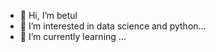 - 👋 Hi, I’m betul 
- 👀 I’m interested in data science and python...
- 🌱 I’m currently learning ...



<!---
betulnyaman/betulnyaman is a ✨ special ✨ repository because its `README.md` (this file) appears on your GitHub profile.
You can click the Preview link to take a look at your changes.
--->
